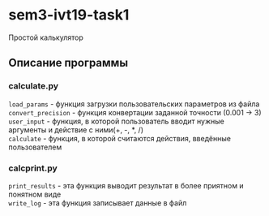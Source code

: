 # sem3-ivt19-task1
Простой калькулятор

## Описание программы

### calculate.py
```load_params``` - функция загрузки пользовательских параметров из файла  
```convert_precision``` - функция конвертации заданной точности (0.001 -> 3)  
```user_input``` - функция, в которой пользователь вводит нужные аргументы и действие с ними(+, -, *, /)  
```calculate``` - функция, в которой считаются действия, введённые пользователем  

### calcprint.py
```print_results``` - эта функция выводит результат в более приятном и понятном виде  
```write_log``` - эта функция записывает данные в файл
